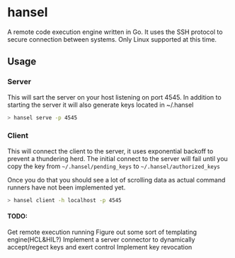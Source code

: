 # hansel

A remote code execution engine written in Go.  It uses the SSH protocol to secure connection between systems.
Only Linux supported at this time.

## Usage

### Server
This will sart the server on your host listening on port 4545.
In addition to starting the server it will also generate keys located in ~/.hansel

```bash
> hansel serve -p 4545 
```

### Client
This will connect the client to the server, it uses exponential backoff to prevent a thundering herd.
The initial connect to the server will fail until you copy the key from `~/.hansel/pending_keys` to `~/.hansel/authorized_keys`

Once you do that you should see a lot of scrolling data as actual command runners have not been implemented yet.

```bash
> hansel client -h localhost -p 4545
```

#### TODO:
Get remote execution running
Figure out some sort of templating engine(HCL&HIL?)
Implement a server connector to dynamically accept/regect keys and exert control
Implement key revocation